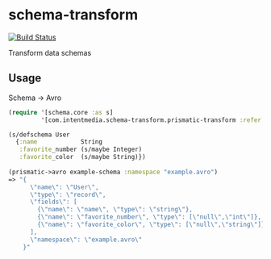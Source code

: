 # schema-transform
[![Build Status](https://travis-ci.org/intentmedia/schema-transform.svg)](https://travis-ci.org/intentmedia/schema-transform)

Transform data schemas

## Usage
Schema -> Avro
```clj
(require '[schema.core :as s]
         '[com.intentmedia.schema-transform.prismatic-transform :refer [prismatic->avro]])

(s/defschema User
  {:name            String
   :favorite_number (s/maybe Integer)
   :favorite_color  (s/maybe String)})
   
(prismatic->avro example-schema :namespace "example.avro")
=> "{
      \"name\": \"User\",
      \"type\": \"record\",
      \"fields\": [
        {\"name\": \"name\", \"type\": \"string\"},
        {\"name\": \"favorite_number\", \"type\": [\"null\",\"int\"]},
        {\"name\": \"favorite_color\", \"type\": [\"null\",\"string\"]}
      ],
      \"namespace\": \"example.avro\"
    }"
```
